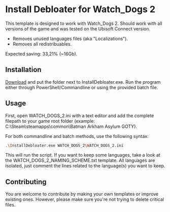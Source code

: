 # Install Debloater for Watch_Dogs 2

This template is designed to work with Watch_Dogs 2. Should work with all versions of the game and was tested on the Ubisoft Connect version. 
- Removes unused languages files (aka "Localizations").
- Removes all redistribuables.

Expected saving: 33,21% (~16Gb).

## Installation

[Download](https://github.com/neatodev/InstallDebloater/blob/main/templates/WATCH_DOGS_2/WATCH_DOGS_2.zip) and put the folder next to InstallDebloater.exe. Run the program either through PowerShell/Commandline or using the provided batch file.

## Usage

First, open WATCH_DOGS_2.ini with a text editor and add the complete filepath to your game root folder (example: C:\Steam\steamapps\common\Batman Arkham Asylum GOTY).

For both commandline and batch methods, use the following syntax:

```bash
.\InstallDebloater.exe WATCH_DOGS_2\WATCH_DOGS_2.ini
```
This will run the script.
If you want to keep some languages, take a look at the WATCH_DOGS_2_NAMING_SCHEME.txt template. All languages are isolated, just comment the lines related to the language(s) you want to keep. 

## Contributing
You are welcome to contribute by making your own templates or improve existing ones. However, please make sure you're not trying to delete critical files. 